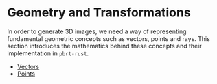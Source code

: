# Geometry and Transformations

In order to generate 3D images, we need a way of representing fundamental geometric concepts such as vectors, points and rays. This section introduces the mathematics behind these concepts and their implementation in `pbrt-rust`.

  - [Vectors](geometry_vectors.md)
  - [Points](geometry_points.md)